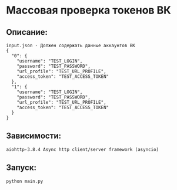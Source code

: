 # Массовая проверка токенов ВК

## Описание:
    input.json - Должен содержать данные аккаунтов ВК
    {
      "0": {
        "username": "TEST_LOGIN",
        "password": "TEST_PASSWORD",
        "url_profile": "TEST_URL_PROFILE",
        "access_token": "TEST_ACCESS_TOKEN"
      },
      "1": {
        "username": "TEST_LOGIN",
        "password": "TEST_PASSWORD",
        "url_profile": "TEST_URL_PROFILE",
        "access_token": "TEST_ACCESS_TOKEN"
      }
    }

## Зависимости:
    aiohttp-3.8.4 Async http client/server framework (asyncio)

## Запуск:
    python main.py